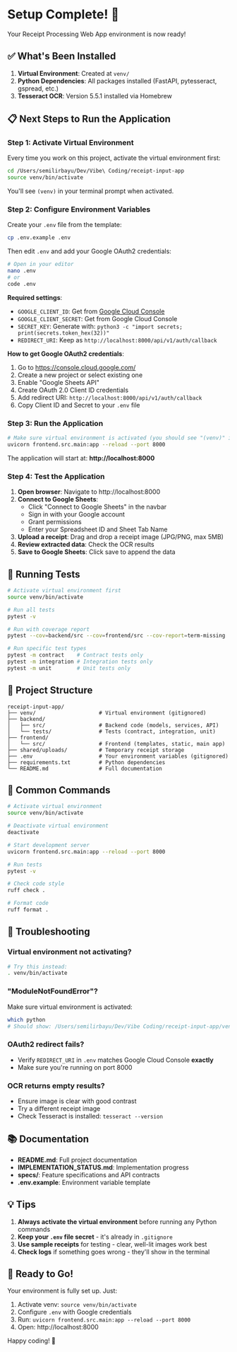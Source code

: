 # Setup Complete! 🎉

Your Receipt Processing Web App environment is now ready!

## ✅ What's Been Installed

1. **Virtual Environment**: Created at `venv/`
2. **Python Dependencies**: All packages installed (FastAPI, pytesseract, gspread, etc.)
3. **Tesseract OCR**: Version 5.5.1 installed via Homebrew

## 📋 Next Steps to Run the Application

### Step 1: Activate Virtual Environment

Every time you work on this project, activate the virtual environment first:

```bash
cd /Users/semilirbayu/Dev/Vibe\ Coding/receipt-input-app
source venv/bin/activate
```

You'll see `(venv)` in your terminal prompt when activated.

### Step 2: Configure Environment Variables

Create your `.env` file from the template:

```bash
cp .env.example .env
```

Then edit `.env` and add your Google OAuth2 credentials:

```bash
# Open in your editor
nano .env
# or
code .env
```

**Required settings**:
- `GOOGLE_CLIENT_ID`: Get from [Google Cloud Console](https://console.cloud.google.com/)
- `GOOGLE_CLIENT_SECRET`: Get from Google Cloud Console
- `SECRET_KEY`: Generate with: `python3 -c "import secrets; print(secrets.token_hex(32))"`
- `REDIRECT_URI`: Keep as `http://localhost:8000/api/v1/auth/callback`

**How to get Google OAuth2 credentials**:
1. Go to https://console.cloud.google.com/
2. Create a new project or select existing one
3. Enable "Google Sheets API"
4. Create OAuth 2.0 Client ID credentials
5. Add redirect URI: `http://localhost:8000/api/v1/auth/callback`
6. Copy Client ID and Secret to your `.env` file

### Step 3: Run the Application

```bash
# Make sure virtual environment is activated (you should see "(venv)" in your prompt)
uvicorn frontend.src.main:app --reload --port 8000
```

The application will start at: **http://localhost:8000**

### Step 4: Test the Application

1. **Open browser**: Navigate to http://localhost:8000
2. **Connect to Google Sheets**:
   - Click "Connect to Google Sheets" in the navbar
   - Sign in with your Google account
   - Grant permissions
   - Enter your Spreadsheet ID and Sheet Tab Name
3. **Upload a receipt**: Drag and drop a receipt image (JPG/PNG, max 5MB)
4. **Review extracted data**: Check the OCR results
5. **Save to Google Sheets**: Click save to append the data

## 🧪 Running Tests

```bash
# Activate virtual environment first
source venv/bin/activate

# Run all tests
pytest -v

# Run with coverage report
pytest --cov=backend/src --cov=frontend/src --cov-report=term-missing

# Run specific test types
pytest -m contract    # Contract tests only
pytest -m integration # Integration tests only
pytest -m unit        # Unit tests only
```

## 📁 Project Structure

```
receipt-input-app/
├── venv/                    # Virtual environment (gitignored)
├── backend/
│   ├── src/                 # Backend code (models, services, API)
│   └── tests/               # Tests (contract, integration, unit)
├── frontend/
│   └── src/                 # Frontend (templates, static, main app)
├── shared/uploads/          # Temporary receipt storage
├── .env                     # Your environment variables (gitignored)
├── requirements.txt         # Python dependencies
└── README.md                # Full documentation
```

## 🔧 Common Commands

```bash
# Activate virtual environment
source venv/bin/activate

# Deactivate virtual environment
deactivate

# Start development server
uvicorn frontend.src.main:app --reload --port 8000

# Run tests
pytest -v

# Check code style
ruff check .

# Format code
ruff format .
```

## 🐛 Troubleshooting

### Virtual environment not activating?
```bash
# Try this instead:
. venv/bin/activate
```

### "ModuleNotFoundError"?
Make sure virtual environment is activated:
```bash
which python
# Should show: /Users/semilirbayu/Dev/Vibe Coding/receipt-input-app/venv/bin/python
```

### OAuth2 redirect fails?
- Verify `REDIRECT_URI` in `.env` matches Google Cloud Console **exactly**
- Make sure you're running on port 8000

### OCR returns empty results?
- Ensure image is clear with good contrast
- Try a different receipt image
- Check Tesseract is installed: `tesseract --version`

## 📚 Documentation

- **README.md**: Full project documentation
- **IMPLEMENTATION_STATUS.md**: Implementation progress
- **specs/**: Feature specifications and API contracts
- **.env.example**: Environment variable template

## 💡 Tips

1. **Always activate the virtual environment** before running any Python commands
2. **Keep your `.env` file secret** - it's already in `.gitignore`
3. **Use sample receipts** for testing - clear, well-lit images work best
4. **Check logs** if something goes wrong - they'll show in the terminal

## 🚀 Ready to Go!

Your environment is fully set up. Just:

1. Activate venv: `source venv/bin/activate`
2. Configure `.env` with Google credentials
3. Run: `uvicorn frontend.src.main:app --reload --port 8000`
4. Open: http://localhost:8000

Happy coding! 🎉
